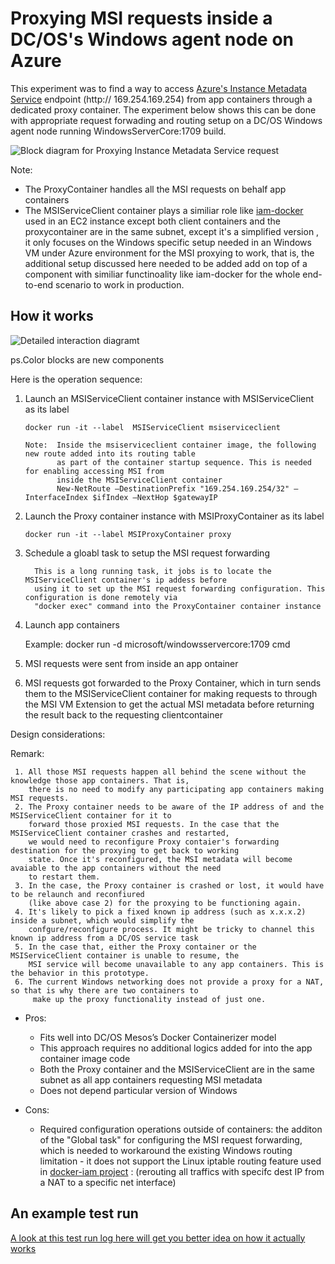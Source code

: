 
# Proxying MSI requests inside a DC/OS's Windows agent node on Azure 

   This experiment was to find a way to access [Azure's Instance Metadata Service](https://docs.microsoft.com/en-us/azure/virtual-machines/windows/instance-metadata-service) endpoint (http:// 169.254.169.254) from app containers through a dedicated proxy container. The experiment below shows this can be done with appropriate request forwading and routing setup on a DC/OS Windows agent node running WindowsServerCore:1709 build. 

![Block diagram for Proxying Instance Metadata Service request](https://github.com/soccerGB/MSIRequestProxy/blob/master/docs/InstanceMetadata.png "Proxying Instance Metadata Service request")


Note: 
- The ProxyContainer handles all the MSI requests on behalf app containers 
- The MSIServiceClient container plays a similiar role like [iam-docker](https://github.com/swipely/iam-docker) used in an EC2 instance except both client containers and the proxycontainer are in the same subnet, except it's a simplified version , it only focuses on the Windows specific setup needed in an Windows VM under Azure environment for the MSI proxying to work, that is, the additional setup discussed here needed to be added add on top of a component with similiar functinoality like iam-docker for the whole end-to-end scenario to work in production.

## How it works

![Detailed interaction diagramt](https://github.com/soccerGB/MSIRequestProxy/blob/master/docs/DetailedMSIPortforwardingComponents.png "Proxying Instance Metadata Service request")

ps.Color blocks are new components

Here is the operation sequence:

   
   1.	Launch an MSIServiceClient container instance with MSIServiceClient as its label
   
            docker run -it --label  MSIServiceClient msiserviceclient
            
            Note:  Inside the msiserviceclient container image, the following new route added into its routing table 
                   as part of the container startup sequence. This is needed for enabling accessing MSI from
                   inside the MSIServiceClient container
                   New-NetRoute –DestinationPrefix "169.254.169.254/32" –InterfaceIndex $ifIndex –NextHop $gatewayIP
             
   2.	Launch the Proxy container instance with MSIProxyContainer as its label

            docker run -it --label MSIProxyContainer proxy
         
   3. Schedule a gloabl task to setup the MSI request forwarding 
   
            This is a long running task, it jobs is to locate the MSIServiceClient container's ip addess before 
            using it to set up the MSI request forwarding configuration. This configuration is done remotely via 
            "docker exec" command into the ProxyContainer container instance 
         
  4.	Launch app containers
  
         Example:
         docker run -d microsoft/windowsservercore:1709 cmd     
     
  5.	MSI requests were sent from inside an app ontainer 
         
  6.  MSI requests got forwarded to the Proxy Container, which in turn sends them to the MSIServiceClient container for making 
      requests to through the MSI VM Extension to get the actual MSI metadata before returning the result back to the requesting
      clientcontainer
      
   Design considerations:
      
   Remark:
   
     1. All those MSI requests happen all behind the scene without the knowledge those app containers. That is, 
        there is no need to modify any participating app containers making MSI requests.
     2. The Proxy container needs to be aware of the IP address of and the MSIServiceClient container for it to
        forward those proxied MSI requests. In the case that the MSIServiceClient container crashes and restarted,
        we would need to reconfigure Proxy contaier's forwarding destination for the proxying to get back to working
        state. Once it's reconfigured, the MSI metadata will become avaiable to the app containers without the need 
        to restart them. 
     3. In the case, the Proxy container is crashed or lost, it would have to be relaunch and reconfiured 
        (like above case 2) for the proxying to be functioning again.
     4. It's likely to pick a fixed known ip address (such as x.x.x.2) inside a subnet, which would simplify the 
        confgure/reconfigure process. It might be tricky to channel this known ip address from a DC/OS service task
     5. In the case that, either the Proxy container or the MSIServiceClient container is unable to resume, the 
        MSI service will become unavailable to any app containers. This is the behavior in this prototype.
     6. The current Windows networking does not provide a proxy for a NAT, so that is why there are two containers to 
         make up the proxy functionality instead of just one.
      
   - Pros:
      - Fits well into DC/OS Mesos’s Docker Containerizer model     
      - This approach requires no additional logics added for into the app container image code      
      - Both the Proxy container and the MSIServiceClient are in the same subnet as all app containers requesting MSI 
        metadata
      - Does not depend particular version of Windows
      
   - Cons:
      - Required configuration operations outside of containers:
        the additon of the "Global task" for configuring the MSI request forwarding, which is needed to workaround the 
        existing Windows routing limitation - it does not support the Linux iptable routing feature used in [docker-iam project](https://github.com/swipely/iam-docker) : (rerouting all traffics with specifc dest IP from a NAT to a specific net interface)
      
## An example test run 

   [A look at this test run log here will get you better idea on how it actually works](https://github.com/soccerGB/MSIRequestProxy/blob/master/docs/TestRun.md)

